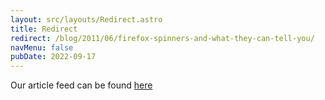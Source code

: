 ```yaml
---
layout: src/layouts/Redirect.astro
title: Redirect
redirect: /blog/2011/06/firefox-spinners-and-what-they-can-tell-you/
navMenu: false
pubDate: 2022-09-17
---
```

<div>
Our article feed can be found <a href="/blog/2011/06/firefox-spinners-and-what-they-can-tell-you/">here</a>
</div>
